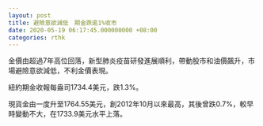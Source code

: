```yaml
---
layout: post
title: 避險意欲減低　期金跌逾1%收市
date: 2020-05-19 06:17:45.000000000 +08:00
categories: rthk
---
```


金價由超過7年高位回落，新型肺炎疫苗研發進展順利，帶動股市和油價飆升，市場避險意欲減低，不利金價表現。

紐約期金收報每盎司1734.4美元，跌1.3%。

現貨金由一度升至1764.55美元，創2012年10月以來最高，其後曾跌0.7%，較早時變動不大，在1733.9美元水平上落。
